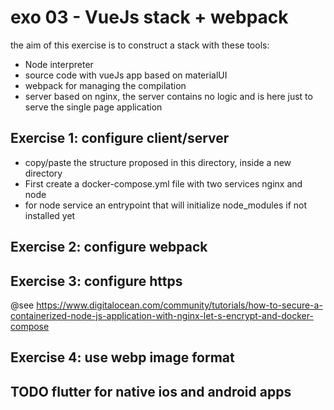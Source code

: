 # exo 03 - VueJs stack + webpack
the aim of this exercise is to construct a stack with these tools:
* Node interpreter
* source code with vueJs app based on materialUI
* webpack for managing the compilation
* server based on nginx, the server contains no logic and is here just to serve the single page application  

## Exercise 1: configure client/server
* copy/paste the structure proposed in this directory, inside a new directory
* First create a docker-compose.yml file with two services nginx and node
* for node service an entrypoint that will initialize node_modules if not installed yet

## Exercise 2: configure webpack

## Exercise 3: configure https
@see https://www.digitalocean.com/community/tutorials/how-to-secure-a-containerized-node-js-application-with-nginx-let-s-encrypt-and-docker-compose

## Exercise 4: use webp image format

## TODO flutter for native ios and android apps